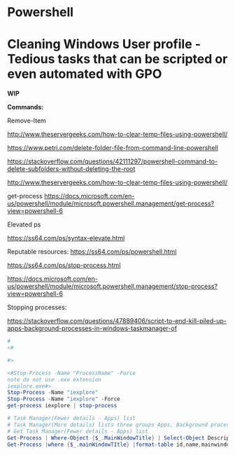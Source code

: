 # Powershell
# Cleaning Windows User profile - Tedious tasks that can be scripted or even automated with GPO

**WIP**

**Commands:**

Remove-Item

http://www.theservergeeks.com/how-to-clear-temp-files-using-powershell/

https://www.petri.com/delete-folder-file-from-command-line-powershell

https://stackoverflow.com/questions/42111297/powershell-command-to-delete-subfolders-without-deleting-the-root

http://www.theservergeeks.com/how-to-clear-temp-files-using-powershell/

get-process
https://docs.microsoft.com/en-us/powershell/module/microsoft.powershell.management/get-process?view=powershell-6

Elevated ps

https://ss64.com/ps/syntax-elevate.html

Reputable resources:
https://ss64.com/ps/powershell.html

https://ss64.com/ps/stop-process.html

https://docs.microsoft.com/en-us/powershell/module/microsoft.powershell.management/stop-process?view=powershell-6

Stopping processes:

https://stackoverflow.com/questions/47889406/script-to-end-kill-piled-up-apps-background-processes-in-windows-taskmanager-of



```powershell
#
<#

#>

<#Stop-Process -Name "ProcessName" -Force
note do not use .exe extension
iexplore.exe#>
Stop-Process -Name "iexplore" 
Stop-Process -Name "iexplore" -Force
get-process iexplore | stop-process

# Task Manager(Fewer details - Apps) list
# Task Manager(More details) lists three groups Apps, Background processes, Windows processes
# Get Task Manager(Fewer details - Apps) list
Get-Process | Where-Object {$_.MainWindowTitle} | Select-Object Description | stop-process
Get-Process |where {$_.mainWindowTItle} |format-table id,name,mainwindowtitle –AutoSize
```


